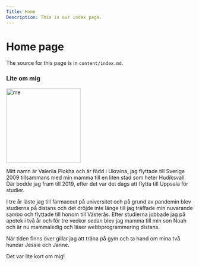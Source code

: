 ```yaml
---
Title: Home
Description: This is our index page.
---
```


Home page
==========================

The source for this page is in `content/index.md`.

### Lite om mig

<img src="%assets_url%/img/me.jpg" alt="me" style="width: 200px;">

Mitt namn är Valeriia Plokha och är född i Ukraina, jag flyttade till Sverige 2009 tillsammans med min mamma till en liten stad som heter Hudiksvall. Där bodde jag fram till 2019, efter det  var det dags att flytta till Uppsala för studier.

I tre år läste jag till farmaceut på universitet och på grund av pandemin blev studierna på distans och det dröjde inte länge till jag träffade min nuvarande sambo och flyttade till honom till Västerås. Efter studierna jobbade jag på apotek i två år och för tre veckor sedan blev jag mamma till min son Noah och är nu mammaledig och läser webbprogrammering distans.

När tiden finns över gillar jag att träna på gym och ta hand om mina två hundar Jessie och Janne.

Det var lite kort om mig!
